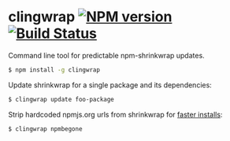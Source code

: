 clingwrap [![NPM version](https://badge.fury.io/js/clingwrap.png)](http://badge.fury.io/js/clingwrap) [![Build Status](https://travis-ci.org/goodeggs/clingwrap.png)](https://travis-ci.org/goodeggs/clingwrap)
==============

Command line tool for predictable npm-shrinkwrap updates.

```sh
$ npm install -g clingwrap
```

Update shrinkwrap for a single package and its dependencies:
```sh
$ clingwrap update foo-package
```

Strip hardcoded npmjs.org urls from shrinkwrap for [faster installs](https://github.com/npm/npm/issues/3581):
```sh
$ clingwrap npmbegone
```


